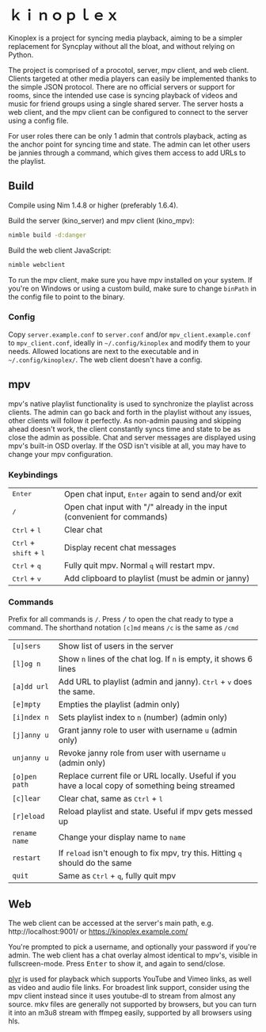 # ｋｉｎｏｐｌｅｘ

Kinoplex is a project for syncing media playback, aiming to be a simpler
replacement for Syncplay without all the bloat, and without relying on Python.

The project is comprised of a procotol, server, mpv client, and web client.
Clients targeted at other media players can easily be implemented thanks to the
simple JSON protocol. There are no official servers or support for rooms, since
the intended use case is syncing playback of videos and music for friend groups
using a single shared server. The server hosts a web client, and the mpv client
can be configured to connect to the server using a config file.

For user roles there can be only 1 admin that controls playback, acting as the
anchor point for syncing time and state. The admin can let other users be
jannies through a command, which gives them access to add URLs to the playlist.

## Build

Compile using Nim 1.4.8 or higher (preferably 1.6.4).

Build the server (kino_server) and mpv client (kino_mpv):

```bash
nimble build -d:danger
```

Build the web client JavaScript:

```bash
nimble webclient
```

To run the mpv client, make sure you have mpv installed on your system. If
you're on Windows or using a custom build, make sure to change `binPath` in the
config file to point to the binary.

### Config

Copy `server.example.conf` to `server.conf` and/or `mpv_client.example.conf` to
`mpv_client.conf`, ideally in `~/.config/kinoplex` and modify them to your
needs. Allowed locations are next to the executable and in
`~/.config/kinoplex/`. The web client doesn't have a config.

## mpv

mpv's native playlist functionality is used to synchronize the playlist across
clients. The admin can go back and forth in the playlist without any issues,
other clients will follow it perfectly. As non-admin pausing and skipping ahead
doesn't work, the client constantly syncs time and state to be as close the
admin as possible. Chat and server messages are displayed using mpv's built-in
OSD overlay. If the OSD isn't visible at all, you may have to change your mpv
configuration.

### Keybindings

|                                                   |                                                                         |
| ------------------------------------------------- | ----------------------------------------------------------------------- |
| <kbd>Enter</kbd>                                  | Open chat input, <kbd>Enter</kbd> again to send and/or exit             |
| <kbd>/</kbd>                                      | Open chat input with "/" already in the input (convenient for commands) |
| <kbd>Ctrl</kbd> + <kbd>l</kbd>                    | Clear chat                                                              |
| <kbd>Ctrl</kbd> + <kbd>shift</kbd> + <kbd>l</kbd> | Display recent chat messages                                            |
| <kbd>Ctrl</kbd> + <kbd>q</kbd>                    | Fully quit mpv. Normal <kbd>q</kbd> will restart mpv.                   |
| <kbd>Ctrl</kbd> + <kbd>v</kbd>                    | Add clipboard to playlist (must be admin or janny)                      |

### Commands

Prefix for all commands is `/`. Press <kbd>/</kbd> to open the chat ready to
type a command. The shorthand notation `[c]md` means `/c` is the same as `/cmd`

|               |                                                                                                  |
| ------------- | ------------------------------------------------------------------------------------------------ |
| `[u]sers`     | Show list of users in the server                                                                 |
| `[l]og n`     | Show `n` lines of the chat log. If `n` is empty, it shows 6 lines                                |
| `[a]dd url`   | Add URL to playlist (admin and janny). <kbd>Ctrl</kbd> + <kbd>v</kbd> does the same.             |
| `[e]mpty`     | Empties the playlist (admin only)                                                                |
| `[i]ndex n`   | Sets playlist index to `n` (number) (admin only)                                                 |
| `[j]anny u`   | Grant janny role to user with username `u` (admin only)                                          |
| `unjanny u`   | Revoke janny role from user with username `u` (admin only)                                       |
| `[o]pen path` | Replace current file or URL locally. Useful if you have a local copy of something being streamed |
| `[c]lear`     | Clear chat, same as <kbd>Ctrl</kbd> + <kbd>l</kbd>                                               |
| `[r]eload`    | Reload playlist and state. Useful if mpv gets messed up                                          |
| `rename name` | Change your display name to `name`                                                               |
| `restart`     | If `reload` isn't enough to fix mpv, try this. Hitting <kbd>q</kbd> should do the same           |
| `quit`        | Same as <kbd>Ctrl</kbd> + <kbd>q</kbd>, fully quit mpv                                           |

## Web

The web client can be accessed at the server's main path, e.g.
http://localhost:9001/ or https://kinoplex.example.com/

You're prompted to pick a username, and optionally your password if you're
admin. The web client has a chat overlay almost identical to mpv's, visible in
fullscreen-mode. Press <kbd>Enter</kbd> to show it, and again to send/close.

[plyr](https://github.com/sampotts/plyr) is used for playback which supports
YouTube and Vimeo links, as well as video and audio file links. For broadest
link support, consider using the mpv client instead since it uses youtube-dl to
stream from almost any source. mkv files are generally not supported by
browsers, but you can turn it into an m3u8 stream with ffmpeg easily, supported
by all browsers using hls.

